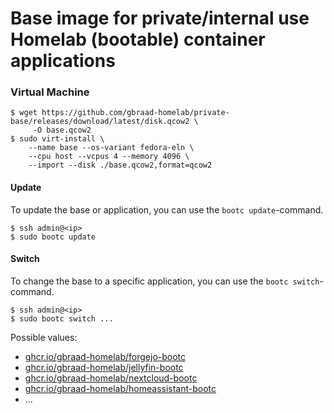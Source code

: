Base image for private/internal use Homelab (bootable) container applications
=============================================================================


### Virtual Machine

```shell
$ wget https://github.com/gbraad-homelab/private-base/releases/download/latest/disk.qcow2 \
     -O base.qcow2
$ sudo virt-install \
    --name base --os-variant fedora-eln \
    --cpu host --vcpus 4 --memory 4096 \
    --import --disk ./base.qcow2,format=qcow2
```


#### Update
To update the base or application, you can use the `bootc update`-command.

```shell
$ ssh admin@<ip>
$ sudo bootc update
```


#### Switch
To change the base to a specific application, you can use the `bootc switch`-command.

```shell
$ ssh admin@<ip>
$ sudo bootc switch ...
```

Possible values:

  - [ghcr.io/gbraad-homelab/forgejo-bootc](https://github.com/gbraad-homelab/personal-forgejo)
  - [ghcr.io/gbraad-homelab/jellyfin-bootc](https://github.com/gbraad-homelab/personal-jellyfin)
  - [ghcr.io/gbraad-homelab/nextcloud-bootc](https://github.com/gbraad-homelab/personal-nextcloud)
  - [ghcr.io/gbraad-homelab/homeassistant-bootc](https://github.com/gbraad-homelab/personal-homeassistant)
  - ...
